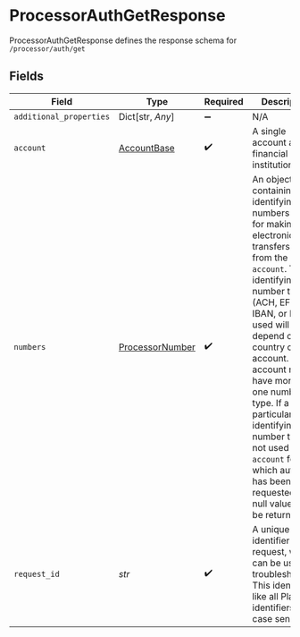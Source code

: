 # ProcessorAuthGetResponse

ProcessorAuthGetResponse defines the response schema for `/processor/auth/get`


## Fields

| Field                                                                                                                                                                                                                                                                                                                                                                                                     | Type                                                                                                                                                                                                                                                                                                                                                                                                      | Required                                                                                                                                                                                                                                                                                                                                                                                                  | Description                                                                                                                                                                                                                                                                                                                                                                                               |
| --------------------------------------------------------------------------------------------------------------------------------------------------------------------------------------------------------------------------------------------------------------------------------------------------------------------------------------------------------------------------------------------------------- | --------------------------------------------------------------------------------------------------------------------------------------------------------------------------------------------------------------------------------------------------------------------------------------------------------------------------------------------------------------------------------------------------------- | --------------------------------------------------------------------------------------------------------------------------------------------------------------------------------------------------------------------------------------------------------------------------------------------------------------------------------------------------------------------------------------------------------- | --------------------------------------------------------------------------------------------------------------------------------------------------------------------------------------------------------------------------------------------------------------------------------------------------------------------------------------------------------------------------------------------------------- |
| `additional_properties`                                                                                                                                                                                                                                                                                                                                                                                   | Dict[str, *Any*]                                                                                                                                                                                                                                                                                                                                                                                          | :heavy_minus_sign:                                                                                                                                                                                                                                                                                                                                                                                        | N/A                                                                                                                                                                                                                                                                                                                                                                                                       |
| `account`                                                                                                                                                                                                                                                                                                                                                                                                 | [AccountBase](../../models/shared/accountbase.md)                                                                                                                                                                                                                                                                                                                                                         | :heavy_check_mark:                                                                                                                                                                                                                                                                                                                                                                                        | A single account at a financial institution.                                                                                                                                                                                                                                                                                                                                                              |
| `numbers`                                                                                                                                                                                                                                                                                                                                                                                                 | [ProcessorNumber](../../models/shared/processornumber.md)                                                                                                                                                                                                                                                                                                                                                 | :heavy_check_mark:                                                                                                                                                                                                                                                                                                                                                                                        | An object containing identifying numbers used for making electronic transfers to and from the `account`. The identifying number type (ACH, EFT, IBAN, or BACS) used will depend on the country of the account. An account may have more than one number type. If a particular identifying number type is not used by the `account` for which auth data has been requested, a null value will be returned. |
| `request_id`                                                                                                                                                                                                                                                                                                                                                                                              | *str*                                                                                                                                                                                                                                                                                                                                                                                                     | :heavy_check_mark:                                                                                                                                                                                                                                                                                                                                                                                        | A unique identifier for the request, which can be used for troubleshooting. This identifier, like all Plaid identifiers, is case sensitive.                                                                                                                                                                                                                                                               |